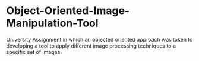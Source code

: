 # Object-Oriented-Image-Manipulation-Tool
University Assignment in which an objected oriented approach was taken to developing a tool to apply different image processing techniques to a specific set of images

